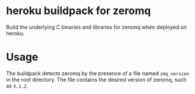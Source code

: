 heroku buildpack for zeromq
===

Build the underlying C binaries and libraries for zeromq
when deployed on heroku.

# Usage

The buildpack detects zeromq by the presence of a file named `zmq_version`
in the root directory. The file contains the desired version
of zeromq, such as `4.1.2`.
